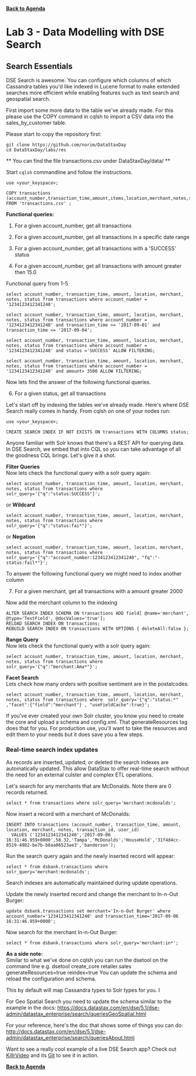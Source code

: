 **[Back to Agenda](./../README.md)**


# Lab 3 - Data Modelling with DSE Search

## Search Essentials

DSE Search is awesome. You can configure which columns of which Cassandra tables you'd like indexed in Lucene format to make extended searches more efficient while enabling features such as text search and geospatial search.

First import some more data to the table we've already made. For this please use the COPY command in cqlsh to import a CSV data into the sales_by_customer table.


Please start to copy the repository first:
```
git clone https://github.com/norim/DataStaxDay
cd DataStaxDay/labs/res
```

** You can find the file transactions.csv under DataStaxDay/data/ **

Start `cqlsh` commandline and follow the instructions.
```
use <your_keyspace>;

COPY transactions (account_number,transaction_time,amount,items,location,merchant,notes,status,tags,transaction_id,user_id) FROM 'transactions.csv' ;
```


**Functional queries:**

1. For a given account_number, get all transactions

2. For a given account_number, get all transactions in a specific date range

3. For a given account_number, get all transactions with a 'SUCCESS' status

4. For a given account_number, get all transactions with amount greater then 15.0


Functional query from 1-5

```
select account_number, transaction_time, amount, location, merchant, notes, status from transactions where account_number = '1234123412341240';

select account_number, transaction_time, amount, location, merchant, notes, status from transactions where account_number = '1234123412341240' and transaction_time >= '2017-09-01' and transaction_time <= '2017-09-04';

select account_number, transaction_time, amount, location, merchant, notes, status from transactions where account_number = '1234123412341240' and status ='SUCCESS' ALLOW FILTERING;

select account_number, transaction_time, amount, location, merchant, notes, status from transactions where account_number = '1234123412341240' and amount> 3500 ALLOW FILTERING;

```

Now lets find the answer of the following functional queries.

6. For a given status, get all transactions


Let's start off by indexing the tables we've already made. Here's where DSE Search really comes in handy.  From cqlsh on one of your nodes run:

```
use <your_keyspace>;

CREATE SEARCH INDEX IF NOT EXISTS ON transactions WITH COLUMNS status;

```
Anyone familiar with Solr knows that there's a REST API for querying data. In DSE Search, we embed that into CQL so you can take advantage of all the goodness CQL brings. Let's give it a shot.



**Filter Queries**    
Now lets check the functional query with a solr query again:


```
select account_number, transaction_time, amount, location, merchant, notes, status from transactions where solr_query='{"q":"status:SUCCESS"}';
```

or **Wildcard**

```
select account_number, transaction_time, amount, location, merchant, notes, status from transactions where solr_query='{"q":"status:fai*"}';
```

or **Negation**

```
select account_number, transaction_time, amount, location, merchant, notes, status from transactions where solr_query='{"q":"account_number:1234123412341240", "fq":"-status:fail*"}';
```

To answer the following functional query we might need to index another column

7. For a given merchant, get all transactions with a amount greater 2000

Now add the merchant column to the indexing

```
ALTER SEARCH INDEX SCHEMA ON transactions ADD field[ @name='merchant', @type='TextField', @docValues='true'];
RELOAD SEARCH INDEX ON transactions;
REBUILD SEARCH INDEX ON transactions WITH OPTIONS { deleteAll:false };
```
**Range Query**    
Now lets check the functional query with a solr query again:    

```
select account_number, transaction_time, amount, location, merchant, notes, status from transactions where solr_query='{"q":"merchant:Ama*"}';

```

**Facet Search**    
Lets check how many orders with positive sentiment are in the postalcodes:   

```
select account_number, transaction_time, amount, location, merchant, notes, status from transactions where  solr_query='{"q":"status:*" ,"facet":{"field":"merchant"} , "useFieldCache":true}';
```


If you've ever created your own Solr cluster, you know you need to create the core and upload a schema and config.xml. That generateResources tag does that for you. For production use, you'll want to take the resources and edit them to your needs but it does save you a few steps.



### Real-time search index updates
As records are inserted, updated, or deleted the search indexes are automatically updated. This allow DataStax to offer real-time search without the need for an external culster and complex ETL operations.

Let's search for any merchants that are McDonalds. Note there are 0 records returned.

```
select * from transactions where solr_query='merchant:mcdonalds';
```

Now insert a record with a merchant of McDonalds:

```
INSERT INTO transactions (account_number, transaction_time, amount, location, merchant, notes, transaction_id, user_id)
  VALUES ('1234123412341240','2017-09-06 16:31:46.959+0000',58.32,'Tampa','McDonalds','HouseHold','31f4d4cc-8519-4982-be7b-b8aa06523ae3','banderson');
  ```

Run the search query again and the newly inserted record will appear:

```
select * from dsbank.transactions where solr_query='merchant:mcdonalds';
```


Search indexes are automatically maintained during update operations.

Update the newly inserted record and change the merchant to In-n-Out Burger:

```
update dsbank.transactions set merchant='In-n-Out Burger' where account_number='1234123412341240' and transaction_time='2017-09-06 16:31:46.959+0000';
```

Now search for the merchant In-n-Out Burger:

```
select * from dsbank.transactions where solr_query='merchant:in*';
```



**As a side note:**   
Similar to what we've done on cqlsh you can run the dsetool on the command line e.g. dsetool create_core retailer.sales generateResources=true reindex=true
You can update the schema and reload the configuration and schema.

This by default will map Cassandra types to Solr types for you.  I

For Geo Spatial Search you need to update the schema similar to the example in the docs:
https://docs.datastax.com/en/dse/5.1/dse-admin/datastax_enterprise/search/queriesGeoSpatial.html

For your reference, here's the doc that shows some of things you can do: http://docs.datastax.com/en/dse/5.1/dse-admin/datastax_enterprise/search/queriesAbout.html

Want to see a really cool example of a live DSE Search app? Check out [KillrVideo](http://www.killrvideo.com/) and its [Git](https://github.com/luketillman/killrvideo-csharp) to see it in action.

**[Back to Agenda](./../README.md)**
